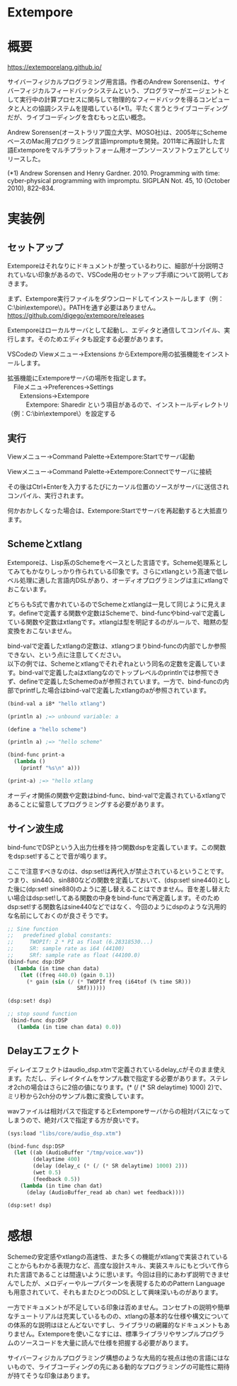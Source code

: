 Extempore
===

# 概要

https://extemporelang.github.io/

サイバーフィジカルプログラミング用言語。作者のAndrew Sorensenは、サイバーフィジカルフィードバックシステムという、プログラマーがエージェントとして実行中の計算プロセスに関与して物理的なフィードバックを得るコンピュータと人との協調システムを提唱している(*1)。平たく言うとライブコーディングだが、ライブコーディングを含むもっと広い概念。

Andrew Sorensen(オーストラリア国立大学、MOSO社)は、2005年にSchemeベースのMac用プログラミング言語Impromptuを開発。2011年に再設計した言語Extemporeをマルチプラットフォーム用オープンソースソフトウェアとしてリリースした。

(*1) Andrew Sorensen and Henry Gardner. 2010. Programming with time: cyber-physical programming with impromptu. SIGPLAN Not. 45, 10 (October 2010), 822–834.

# 実装例

## セットアップ

Extemporeはそれなりにドキュメントが整っているわりに、細部が十分説明されていない印象があるので、VSCode用のセットアップ手順について説明しておきます。

まず、Extempore実行ファイルをダウンロードしてインストールします（例：C:\bin\extempore\）。PATHを通す必要はありません。  
https://github.com/digego/extempore/releases

Extemporeはローカルサーバとして起動し、エディタと通信してコンパイル、実行します。そのためエディタも設定する必要があります。

VSCodeの Viewメニュー→Extensions からExtempore用の拡張機能をインストールします。

拡張機能にExtemporeサーバの場所を指定します。  
　Fileメニュ→Preferences→Settings  
　　Extensions→Extempore  
　　　Extempore: Sharedir という項目があるので、インストールディレクトリ（例：C:\bin\extempore\）を設定する

## 実行

Viewメニュー→Command Palette→Extempore:Startでサーバ起動

Viewメニュー→Command Palette→Extempore:Connectでサーバに接続

その後はCtrl+Enterを入力するたびにカーソル位置のソースがサーバに送信されコンパイル、実行されます。

何かおかしくなった場合は、Extempore:Startでサーバを再起動すると大抵直ります。


## Schemeとxtlang

Extemporeは、Lisp系のSchemeをベースとした言語です。Scheme処理系としてみてもかなりしっかり作られている印象です。さらにxtlangという高速で低レベル処理に適した言語内DSLがあり、オーディオプログラミングは主にxtlangでおこないます。

どちらもS式で書かれているのでSchemeとxtlangは一見して同じように見えます。defineで定義する関数や定数はSchemeで、bind-funcやbind-valで定義している関数や定数はxtlangです。xtlangは型を明記するのがルールで、暗黙の型変換をおこないません。

bind-valで定義したxtlangの定数は、xtlangつまりbind-funcの内部でしか参照できない、という点に注意してください。  
以下の例では、Schemeとxtlangでそれぞれaという同名の定数を定義しています。bind-valで定義したaはxtlangなのでトップレベルのprintlnでは参照できず、defineで定義したSchemeのaが参照されています。一方で、bind-funcの内部でprintfした場合はbind-valで定義したxtlangのaが参照されています。

```Scheme
(bind-val a i8* "hello xtlang")

(println a) ;=> unbound variable: a

(define a "hello scheme")

(println a) ;=> "hello scheme"

(bind-func print-a
  (lambda ()
    (printf "%s\n" a)))

(print-a) ;=> "hello xtlang
```

オーディオ関係の関数や定数はbind-func、bind-valで定義されているxtlangであることに留意してプログラミングする必要があります。

## サイン波生成

bind-funcでDSPという入出力仕様を持つ関数dspを定義しています。この関数をdsp:set!することで音が鳴ります。

ここで注意すべきなのは、dsp:set!は再代入が禁止されているということです。つまり、sin440、sin880などの関数を定義しておいて、(dsp:set! sine440)とした後に(dp:set! sine880)のように差し替えることはできません。音を差し替えたい場合はdsp:set!してある関数の中身をbind-funcで再定義します。そのためdsp:set!する関数名はsine440などではなく、今回のようにdspのような汎用的な名前にしておくのが良さそうです。

```Scheme
;; Sine function
;;   predefined global constants:
;;     TWOPIf: 2 * PI as float (6.28318530...)
;;     SR: sample rate as i64 (44100)
;;     SRf: sample rate as float (44100.0)
(bind-func dsp:DSP
  (lambda (in time chan data)
    (let ((freq 440.0) (gain 0.1))
      (* gain (sin (/ (* TWOPIf freq (i64tof (% time SR)))
                      SRf))))))

(dsp:set! dsp)

;; stop sound function
 (bind-func dsp:DSP 
   (lambda (in time chan data) 0.0))
```

## Delayエフェクト

ディレイエフェクトはaudio_dsp.xtmで定義されているdelay_cがそのまま使えます。ただし、ディレイタイムをサンプル数で指定する必要があります。ステレオ2chの場合はさらに2倍の値になります。(* (/ (* SR delaytime) 1000) 2)で、ミリ秒から2ch分のサンプル数に変換しています。

wavファイルは相対パスで指定するとExtemporeサーバからの相対パスになってしまうので、絶対パスで指定する方が良いです。

```Scheme
(sys:load "libs/core/audio_dsp.xtm")

(bind-func dsp:DSP
  (let ((ab (AudioBuffer "/tmp/voice.wav"))
        (delaytime 400)
        (delay (delay_c (* (/ (* SR delaytime) 1000) 2)))
        (wet 0.5)
        (feedback 0.5))
    (lambda (in time chan dat)
      (delay (AudioBuffer_read ab chan) wet feedback))))

(dsp:set! dsp)
```

# 感想

Schemeの安定感やxtlangの高速性、また多くの機能がxtlangで実装されていることからもわかる表現力など、高度な設計スキル、実装スキルにもとづいて作られた言語であることは間違いように思います。今回は目的にあわず説明できませんでしたが、メロディーやループパターンを表現するためのPattern Languageも用意されていて、それもまたひとつのDSLとして興味深いものがあります。

一方でドキュメントが不足している印象は否めません。コンセプトの説明や簡単なチュートリアルは充実しているものの、xtlangの基本的な仕様や構文についての体系的な説明はほとんどないですし、ライブラリの網羅的なドキュメントもありません。Extemporeを使いこなすには、標準ライブラリやサンプルプログラムのソースコードを大量に読んで仕様を把握する必要があります。

サイバーフィジカルプログラミング構想のような大局的な視点は他の言語にはないもので、ライブコーディングの先にある動的なプログラミングの可能性に期待が持てそうな印象はあります。

